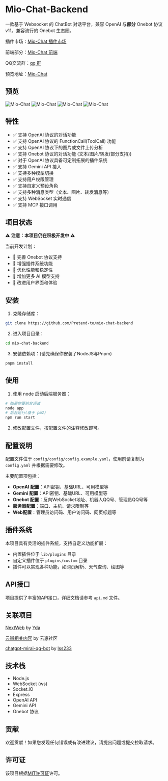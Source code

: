 # Mio-Chat-Backend

一款基于 Websocket 的 ChatBot 对话平台，兼容 OpenAI 与**部分** Onebot 协议v11。兼容流行的 Onebot 生态圈。

插件市场：[Mio-Chat 插件市场](https://github.com/Pretend-to/awesome-miochat-plugins)

前端部分：[Mio-Chat 前端](https://github.com/Pretend-to/mio-chat-frontend)

QQ交流群：[qq 群](https://qm.qq.com/q/Eqv9Z6iSB4)

预览地址：[Mio-Chat](https://ai.krumio.com)

## 预览
![Mio-Chat](.github/preview/1.png)
![Mio-Chat](.github/preview/2.png)
![Mio-Chat](.github/preview/3.png)
![Mio-Chat](.github/preview/4.png)

## 特性

- ✅ 支持 OpenAI 协议的对话功能
- ✅ 支持 OpenAI 协议的 FunctionCall(ToolCall) 功能
- ✅ 支持 OpenAI 协议下的图片或文件上传分析 
- ✅ 支持 Onebot 协议的对话功能 (文本/图片/转发(部分支持))
- ✅ 对于 OpenAI 协议具备可定制拓展的插件系统
- ✅ 支持 Gemini API 接入
- ✅ 支持多种模型切换
- ✅ 支持用户权限管理
- ✅ 支持自定义预设角色
- ✅ 支持多种消息类型（文本、图片、转发消息等）
- ✅ 支持 WebSocket 实时通信
- ✅ 支持 MCP 接口调用

## 项目状态

⚠️ **注意：本项目仍在积极开发中** ⚠️

当前开发计划：
- 🚧 完善 Onebot 协议支持
- 🚧 增强插件系统功能
- 🚧 优化性能和稳定性
- 🚧 增加更多 AI 模型支持
- 🚧 改进用户界面和体验

## 安装

1. 克隆存储库：

```bash
git clone https://github.com/Pretend-to/mio-chat-backend
```

2. 进入项目目录：

```bash
cd mio-chat-backend
```

3. 安装依赖项：(请先确保你安装了NodeJS与Pnpm)

```bash
pnpm install
```

## 使用

1. 使用 node 启动后端服务器：

```bash
# 如果你要前台调试
node app
# 后台运行(基于 pm2)
npm run start
```

2. 修改配置文件，按配置文件的注释修改即可。

## 配置说明

配置文件位于 `config/config/config.example.yaml`，使用前请复制为 `config.yaml` 并根据需要修改。

主要配置项包括：

- **OpenAI 配置**：API密钥、基础URL、可用模型等
- **Gemini 配置**：API密钥、基础URL、可用模型等
- **Onebot 配置**：反向WebSocket地址、机器人QQ号、管理员QQ号等
- **服务器配置**：端口、主机、请求限制等
- **Web配置**：管理员访问码、用户访问码、网页标题等

## 插件系统

本项目具有灵活的插件系统，支持自定义功能扩展：

- 内置插件位于 `lib/plugins` 目录
- 自定义插件位于 `plugins/custom` 目录
- 插件可以实现各种功能，如网页解析、天气查询、绘图等

## API接口

项目提供了丰富的API接口，详细文档请参考 `api.md` 文件。

## 关联项目
[NextWeb](https://github.com/ChatGPTNextWeb/ChatGPT-Next-Web) by [Yda](https://github.com/Yidadaa)

[云崽相关内容](https://gitee.com/yhArcadia/Yunzai-Bot-plugins-index) by 云崽社区

[chatgpt-mirai-qq-bot](https://github.com/lss233/chatgpt-mirai-qq-bot) by [lss233](https://github.com/lss233)

## 技术栈

- Node.js
- WebSocket (ws)
- Socket.IO
- Express
- OpenAI API
- Gemini API
- Onebot 协议

## 贡献

欢迎贡献！如果您发现任何错误或有改进建议，请提出问题或提交拉取请求。

## 许可证

该项目根据[MIT许可证](LICENSE)许可。
